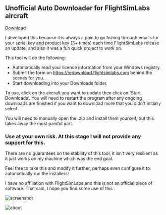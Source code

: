 ## Unofficial Auto Downloader for  FlightSimLabs aircraft

[Download](https://github.com/Luke-G/UnofficialFSLabsAutoDownloader/releases/download/1.0.0/ThirdPartyFlightSimLabsDownloaderTool.exe)

I developed this because it is always a pain to go fishing through emails for your serial key and product key (3+ times) each time FlightSimLabs release an update, and also it was a fun quick project to work on.

This tool will do the following:
- Automatically read your licence information from your Windows registry.
- Submit the form on https://redownload.flightsimlabs.com behind the scenes for you.
- Start downloading into your Downloads folder.

To use, click on the aircraft you want to update then click on 'Start Downloads'. You will need to restart the program after any ongoing downloads are finished if you want to download more that you didn't initially select.

You will need to manually open the .zip and install them yourself, but this takes away the most painful part.

### Use at your own risk. At this stage I will not provide any support for this.
There are no guarantees on the stability of this tool, it isn't very resilient as it just works on my machine which was the end goal.

Feel free to take this and modify it further, perhaps even configure it to automatically run the installers!

I have no affiliation with FlightSimLabs and this is not an official piece of software. That said, I hope you find some use of this.

![screenshot](https://puu.sh/H35Mx/edd926f6d2.png)

![about](https://puu.sh/H35Ue/dc385ed6cd.png)
